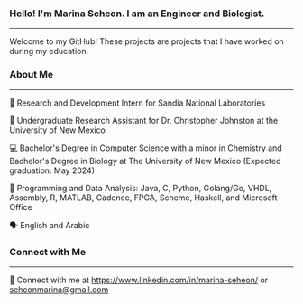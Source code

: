 ### Hello! I'm Marina Seheon. I am an Engineer and Biologist.
---
Welcome to my GitHub! These projects are projects that I have worked on during my education.


### About Me
---
🧪 Research and Development Intern for Sandia National Laboratories

🎯 Undergraduate Research Assistant for Dr. Christopher Johnston at the University of New Mexico

💻 Bachelor's Degree in Computer Science with a minor in Chemistry and  Bachelor's Degree in Biology at The University of New Mexico (Expected graduation: May 2024)

💼 Programming and Data Analysis: Java, C, Python, Golang/Go, VHDL, Assembly, R, MATLAB, Cadence, FPGA, Scheme, Haskell, and Microsoft Office

🗣️ English and Arabic


### Connect with Me
---
📨 Connect with me at https://www.linkedin.com/in/marina-seheon/ or seheonmarina@gmail.com
